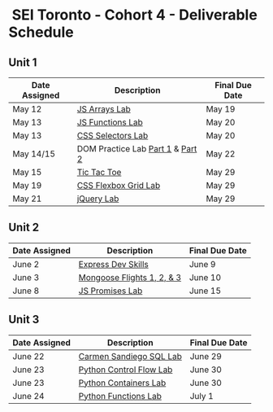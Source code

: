 <h1><img src="https://ga-dash.s3.amazonaws.com/production/assets/logo-9f88ae6c9c3871690e33280fcf557f33.png" alt="" style="max-width:100%;"></a> SEI Toronto - Cohort 4 - Deliverable Schedule</h1>

## Unit 1

|Date Assigned|Description| Final Due Date |
|---|---|---|
|May 12|[JS Arrays Lab](w01/d2/js-arrays-lab.md)| May 19 |
|May 13|[JS Functions Lab](w01/d3/js-functions-lab.md)| May 20 |
|May 13|[CSS Selectors Lab](w01/d3/css-selectors-lab)| May 20 |
|May 14/15|DOM Practice Lab [Part 1](w01/d4/dom-practice-lab-1.md) & [Part 2](w01/d5/dom-practice-lab-2.md) | May 22 |
|May 15| [Tic Tac Toe](w01/d5/tic-tac-toe/readme.md) | May 29 |
|May 19| [CSS Flexbox Grid Lab](w02/d2/css-flexbox-grid-lab) | May 29 |
|May 21| [jQuery Lab](w02/d4/jquery-lab.md) | May 29 |

## Unit 2

|Date Assigned|Description| Final Due Date |
|---|---|---|
|June 2|[Express Dev Skills](w04/d2/express-dev-skills-lab)| June 9 |
|June 3|[Mongoose Flights 1, 2, & 3](w04/d5/mongoose-flights-lab-part-3.md)| June 10 |
|June 8|[JS Promises Lab](w05/d1/js-promises-lab)| June 15 |

## Unit 3

|Date Assigned|Description| Final Due Date |
|---|---|---|
|June 22|[Carmen Sandiego SQL Lab](w07/d1/sql-lab)| June 29 |
|June 23|[Python Control Flow Lab](w07/d2/control-flow-lab)| June 30 |
|June 23|[Python Containers Lab](w07/d2/python-containers/containers-lab.md)| June 30 |
|June 24|[Python Functions Lab](w07/d3/python-functions-lab.md)| July 1 |
